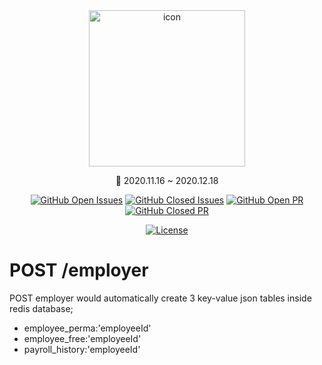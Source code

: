 <div align="center">

<img src="https://user-images.githubusercontent.com/16751025/100414316-c90d2980-30bc-11eb-9e05-82c324c4136e.png" alt="icon" width="250"/>

📆 2020.11.16 ~ 2020.12.18

[![GitHub Open Issues](https://img.shields.io/github/issues-raw/goonzard/GriffinBackend?color=green)](https://github.com/boostcamp-2020/Project17-B-Map/issues)
[![GitHub Closed Issues](https://img.shields.io/github/issues-closed-raw/goonzard/GriffinBackend?color=red)](https://github.com/goonzard/GriffinBackend/issues?q=is%3Aissue+is%3Aclosed)
[![GitHub Open PR](https://img.shields.io/github/issues-pr-raw/goonzard/GriffinBackend?color=green)](https://github.com/goonzard/GriffinBackend/pulls)
[![GitHub Closed PR](https://img.shields.io/github/issues-pr-closed-raw/goonzard/GriffinBackend?color=red)](https://github.com/goonzard/GriffinBackend/pulls?q=is%3Apr+is%3Aclosed)

[![License](https://img.shields.io/badge/license-MIT-blue.svg)](https://opensource.org/licenses/MIT)

</div>


# POST /employer

<p>

POST employer would automatically create 3 key-value json tables inside redis database;
  - employee_perma:'employeeId'
  - employee_free:'employeeId'
  - payroll_history:'employeeId'

</p>